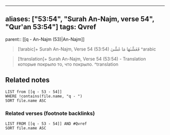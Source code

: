 
---
aliases: ["53:54", "Surah An-Najm, verse 54", "Qur'an 53:54"]
tags: Qvref
---

parent:: [[q - An-Najm (53)|An-Najm]]

> [!arabic]+ Surah An-Najm, Verse 54 (53:54)
> <span class="quran-arabic">فَغَشَّىٰهَا مَا غَشَّىٰ</span>
^arabic

> [!translation]+ Surah An-Najm, Verse 54 (53:54) - Translation
> которые покрыло то, что покрыло.
^translation



## Related notes
```dataview
LIST from [[q - 53 - 54]]
WHERE !contains(file.name, "q - ")
SORT file.name ASC
```

### Related verses (footnote backlinks)
```dataview
LIST FROM [[q - 53 - 54]] AND #Qvref
SORT file.name ASC
```

